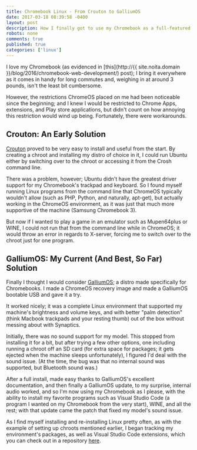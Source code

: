 ```yaml
---
title: Chromebook Linux - From Crouton to GalliumOS
date: 2017-03-18 08:39:58 -0400
layout: post
description: How I finally got to use my Chromebook as a full-featured Linux machine.
robots: none
comments: true
published: true
categories: ['linux']
---
```


I love my Chromebook (as evidenced in [this](http://{{ site.noita.domain }}/blog/2016/chromebook-web-development/) post); I bring it everywhere as it comes in handy for long commutes and, weighing in at around 3 pounds, isn't the least bit cumbersome.  

However, the restrictions ChromeOS placed on me had been noticeable since the beginning; and I knew I would be restricted to Chrome Apps, extensions, and Play store applications, but didn't count on how annoying this restriction would wind up being. Fortunately, there were workarounds.  

<!--more-->

## Crouton: An Early Solution
[Crouton](https://github.com/dnschneid/crouton) proved to be very easy to install and useful from the start. By creating a chroot and installing my distro of choice in it, I could run Ubuntu either by switching over to the chroot or accessing it from the Crosh command line.  

There was a problem, however; Ubuntu didn't have the greatest driver support for my Chromebook's trackpad and keyboard. So I found myself running Linux programs from the command line that ChromeOS typically wouldn't allow (such as PHP, Python, and naturally, apt-get), but actually working in the ChromeOS environment, as it was just that much more supportive of the machine (Samsung Chromebook 3).  

But now if I wanted to play a game in an emulator such as Mupen64plus or WINE, I could not run that from the command line while in ChromeOS; it would throw an error in regards to X-server, forcing me to switch over to the chroot just for one program.  

## GalliumOS: My Current (And Best, So Far) Solution
Finally I thought I would consider [GalliumOS](https://galliumos.org/); a distro made specifically for Chromebooks. I made a ChromeOS recovery image and made a GalliumOS bootable USB and gave it a try.  

It worked nicely; it was a complete Linux environment that supported my machine's brightness and volume keys, and with better "palm detection" (think Macbook trackpads and your resting thumb) out of the box without messing about with Synaptics.  

Initially, there was no sound support for my model. This stopped from installing it for a bit, but after trying a few other options, one including running a chroot off an SD card (for extra space for packages; it gets ejected when the machine sleeps unfortunately), I figured I'd deal with the sound issue. (At the time, the bug was that no internal sound was supported, but Bluetooth sound was.)  

After a full install, made easy thanks to GalliumOS's excellent documentation, and then finally a GalliumOS update, to my surprise, internal audio worked, and so I'm now using my Chromebook as I please, with the ability to install my favorite programs such as Visual Studio Code (a program I wanted on my Chromebook from the very start), WINE, and all the rest; with that update came the patch that fixed my model's sound issue.  

As I find myself installing and re-installing Linux pretty often, as with the example of setting up chroots mentioned earlier, I began tracking my environment's packages, as well as Visual Studio Code extensions, which you can check out in a repository [here](https://github.com/mattConn/ubuntu-environment-setup).
